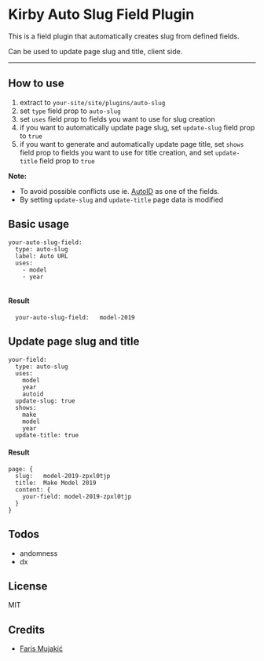 # Kirby Auto Slug Field Plugin

This is a field plugin that automatically creates slug from defined fields.

Can be used to update page slug and title, client side.

****

## How to use

1. extract to `your-site/site/plugins/auto-slug`
2. set `type` field prop to `auto-slug`
3. set `uses` field prop to fields you want to use for slug creation
4. if you want to automatically update page slug, set `update-slug` field prop to `true`
5. if you want to generate and automatically update page title, set `shows` field prop to fields you want to use for title creation, and set `update-title` field prop to `true`



**Note:**
- To avoid possible conflicts use ie. [AutoID](https://github.com/bnomei/kirby3-autoid) as one of the fields.
- By setting `update-slug` and `update-title` page data is modified

## Basic usage
```
your-auto-slug-field:
  type: auto-slug
  label: Auto URL
  uses:
    - model
    - year
    
```
#### Result
```
  your-auto-slug-field:   model-2019
```

## Update page slug and title
```
your-field:
  type: auto-slug
  uses:
    model
    year
    autoid
  update-slug: true
  shows:
    make
    model
    year
  update-title: true
```

#### Result
```
page: {
  slug:   model-2019-zpxl0tjp
  title:  Make Model 2019
  content: {
    your-field: model-2019-zpxl0tjp
  }
}
```

## Todos
- andomness
- dx


## License

MIT

## Credits

- [Faris Mujakić](https://github.com/fmujakitz)

